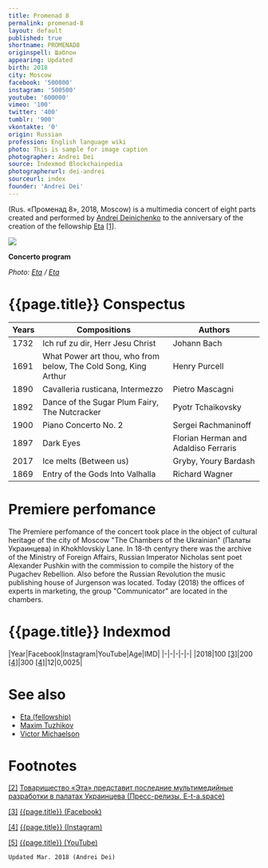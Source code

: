 ```yaml
---
title: Promenad 8
permalink: promenad-8
layout: default
published: true
shortname: PROMENAD8
originspell: Шаблон
appearing: Updated
birth: 2018
city: Moscow
facebook: '500000'
instagram: '500500'
youtube: '600000'
vimeo: '100'
twitter: '400'
tumblr: '900'
vkontakte: '0'
origin: Russian
profession: English language wiki
photo: This is sample for image caption
photographer: Andrei Dei
source: Indexmod Blockchainpedia
photographerurl: dei-andrei
sourceurl: index
founder: 'Andrei Dei'
---
```


(Rus. «Променад 8», 2018, Moscow) is a multimedia concert of eight parts created and performed by [Andrei Deinichenko](deinichenko-andrei) to the anniversary of the creation of the fellowship [Eta](eta-fellowship) <span id="a1">[\[1\]](#f1)</span>.


![](/encyclopedia/images/list.png)

**Concerto program**

*Photo: [Eta](eta) / [Eta](eta)*

# {{page.title}} Conspectus

|Years|Compositions|Authors|
|-|-|-|
|1732|Ich ruf zu dir, Herr Jesu Christ|Johann Bach|
|1691|What Power art thou, who from below, The Cold Song, King Arthur|Henry Purcell|
|1890|Cavalleria rusticana, Intermezzo|Pietro Mascagni|
|1892|Dance of the Sugar Plum Fairy, The Nutcracker|Pyotr Tchaikovsky|
|1900|Piano Concerto No. 2|Sergei Rachmaninoff|
|1897|Dark Eyes|Florian Herman and Adaldiso Ferraris|
|2017|Ice melts (Between us)|Gryby, Youry Bardash|
|1869|Entry of the Gods Into Valhalla|Richard Wagner|

# Premiere perfomance

The Premiere perfomance of the concert took place in the object of cultural heritage of the city of Moscow "The Chambers of the Ukrainian" (Палаты Украинцева) in Khokhlovskiy Lane. In 18-th centyry there was the archive of the Ministry of Foreign Affairs, Russian Imperator Nicholas sent poet Alexander Pushkin with the commission to compile the history of the Pugachev Rebellion. Also before the Russian Revolution the music publishing house of Jurgenson was located. Today (2018) the offices of experts in marketing, the group "Communicator" are located in the chambers.

# {{page.title}} Indexmod

|Year|Facebook|Instagram|YouTube|Age|IMD|
|-|-|-|-|-|
|2018|100 <span id="a3">[\[3\]](#f3)</span>|200 <span id="a4">[\[4\]](#f4)</span>|300 <span id="a4">[\[4\]](#f4)</span>|12|0,0025|

# See also

+ [Eta (fellowship)](eta-fellowship)
+ [Maxim Tuzhikov](tuzhikov-maxim)
+ [Victor Michaelson](michaelson-victor)

# Footnotes

[[2]](#a2) <span id="f2"></span> [Товарищество «Эта» представит последние мультимедийные разработки в палатах Украинцева (Пресс-релизы, E-t-a.space)](http://e-t-a.space//14-февраля-2018)

[[3]](#a3) <span id="f3"></span> [{{page.title}} (Facebook)](index)

[[4]](#a4) <span id="f4"></span> [{{page.title}} (Instagram)](index)

[[5]](#a5) <span id="f5"></span> [{{page.title}} (YouTube)](https://youtu.be/vTpl8tXP3Mw)

`Updated Mar. 2018 (Andrei Dei)`
